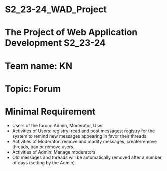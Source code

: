 # S2_23-24_WAD_Project 
# The Project of Web Application Development S2_23-24
# Team name: KN
# Topic: Forum
# Minimal Requirement
- Users of the forum: Admin, Moderator, User
- Activities of Users: registry; read and post messages; registry for the system to remind new messages appearing in favor their threads.
- Activities of Moderator: remove and modify messages, create/remove threads, ban or remove users.
- Activities of Admin: Manage moderators.
- Old messages and threads will be automatically removed after a number of days (setting by the Admin).
